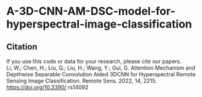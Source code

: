 # A-3D-CNN-AM-DSC-model-for-hyperspectral-image-classification
## Citation  
If you use this code or data for your research, please cite our papers.  
Li, W.; Chen, H.; Liu, Q.; Liu, H.; Wang, Y.; Gui, G. Attention Mechanism and Depthwise Separable Convolution Aided 3DCNN for Hyperspectral Remote Sensing Image Classification. Remote Sens. 2022, 14, 2215. https://doi.org/10.3390/ rs14092
